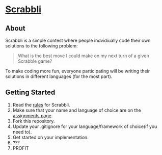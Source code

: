 # [Scrabbli](http://www.scrabb.li)

## About
Scrabbli is a simple contest where people indvidiually code their own solutions to the following problem:

> What is the best move I could make on my next turn of a given Scrabble game?

To make coding more fun, everyone participating will be writing their solutions in different languages (for the most part).

## Getting Started
1. Read the [rules](http://www.scrabb.li/rules.html) for Scrabbli.
2. Make sure that your name and language of choice are on the
	 [assignments page](http://www.scrabb.li/assignments.html).
3. Fork this repository.
4. Update your .gitignore for your language/framework of choice(if you need to).
5. Get started on your implementation.
6. ???
7. PROFIT
